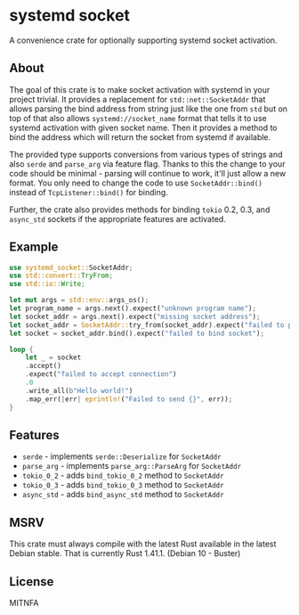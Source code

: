 # systemd socket

A convenience crate for optionally supporting systemd socket activation.

## About

The goal of this crate is to make socket activation with systemd in your project trivial.
It provides a replacement for `std::net::SocketAddr` that allows parsing the bind address from string just like the one from `std`
but on top of that also allows `systemd://socket_name` format that tells it to use systemd activation with given socket name.
Then it provides a method to bind the address which will return the socket from systemd if available.

The provided type supports conversions from various types of strings and also `serde` and `parse_arg` via feature flag.
Thanks to this the change to your code should be minimal - parsing will continue to work, it'll just allow a new format.
You only need to change the code to use `SocketAddr::bind()` instead of `TcpListener::bind()` for binding.

Further, the crate also provides methods for binding `tokio` 0.2, 0.3, and `async_std` sockets if the appropriate features are
activated.

## Example

```rust
use systemd_socket::SocketAddr;
use std::convert::TryFrom;
use std::io::Write;

let mut args = std::env::args_os();
let program_name = args.next().expect("unknown program name");
let socket_addr = args.next().expect("missing socket address");
let socket_addr = SocketAddr::try_from(socket_addr).expect("failed to parse socket address");
let socket = socket_addr.bind().expect("failed to bind socket");

loop {
    let _ = socket
    .accept()
    .expect("failed to accept connection")
    .0
    .write_all(b"Hello world!")
    .map_err(|err| eprintln!("Failed to send {}", err));
}
```

## Features

* `serde` - implements `serde::Deserialize` for `SocketAddr`
* `parse_arg` - implements `parse_arg::ParseArg` for `SocketAddr`
* `tokio_0_2` - adds `bind_tokio_0_2` method to `SocketAddr`
* `tokio_0_3` - adds `bind_tokio_0_3` method to `SocketAddr`
* `async_std` - adds `bind_async_std` method to `SocketAddr`

## MSRV

This crate must always compile with the latest Rust available in the latest Debian stable.
That is currently Rust 1.41.1. (Debian 10 - Buster)

## License

MITNFA
